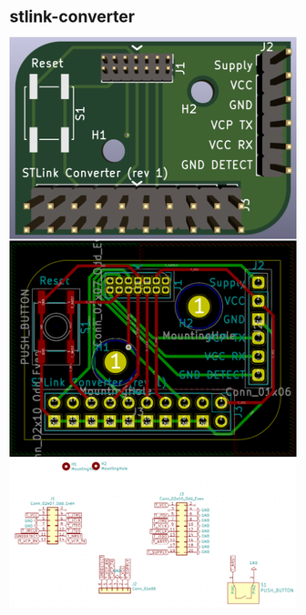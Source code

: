 # stlink-converter

![board-3d.png](https://github.com/barafael/stlink-converter/blob/main/board-3d.png?raw=true)
![layout](https://github.com/barafael/stlink-converter/blob/main/layout.png?raw=true)
![schematic](https://github.com/barafael/stlink-converter/blob/main/schematic.png?raw=true)
